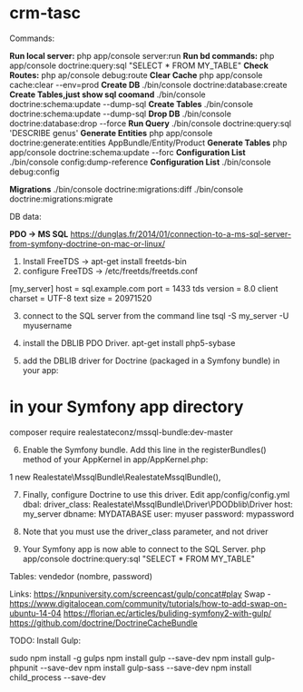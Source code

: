crm-tasc
========

Commands:

**Run local server:**   php app/console server:run
**Run bd commands:**    php app/console doctrine:query:sql "SELECT * FROM MY_TABLE"
**Check Routes:**       php ap/console debug:route
**Clear Cache**         php app/console cache:clear --env=prod
**Create DB**           ./bin/console doctrine:database:create
**Create Tables,just show sql coomand**       ./bin/console doctrine:schema:update --dump-sql
**Create Tables**       ./bin/console doctrine:schema:update --dump-sql
**Drop DB**             ./bin/console doctrine:database:drop --force
**Run Query**           ./bin/console doctrine:query:sql 'DESCRIBE genus'
**Generate Entities**   php app/console doctrine:generate:entities AppBundle/Entity/Product
**Generate Tables**     php app/console doctrine:schema:update --forc
**Configuration List**  ./bin/console config:dump-reference <twig>
**Configuration List**  ./bin/console debug:config

**Migrations**          ./bin/console doctrine:migrations:diff
                        ./bin/console doctrine:migrations:migrate







DB data:

**PDO -> MS SQL** https://dunglas.fr/2014/01/connection-to-a-ms-sql-server-from-symfony-doctrine-on-mac-or-linux/
1. Install FreeTDS -> apt-get install freetds-bin
2. configure FreeTDS -> 
/etc/freetds/freetds.conf

[my_server]
host = sql.example.com
port = 1433
tds version = 8.0
client charset = UTF-8
text size = 20971520

3. connect to the SQL server from the command line
tsql -S my_server -U myusername

4. install the DBLIB PDO Driver.
apt-get install php5-sybase

5. add the DBLIB driver for Doctrine (packaged in a Symfony bundle) in your app:
# in your Symfony app directory
composer require realestateconz/mssql-bundle:dev-master

6. Enable the Symfony bundle. Add this line in the registerBundles() method of your AppKernel in app/AppKernel.php:

1 new Realestate\MssqlBundle\RealestateMssqlBundle(),

7. Finally, configure Doctrine to use this driver. Edit app/config/config.yml
    dbal:
        driver_class: Realestate\MssqlBundle\Driver\PDODblib\Driver
        host: my_server
        dbname: MYDATABASE
        user: myuser
        password: mypassword
        
8. Note that you must use the driver_class parameter, and not driver

9. Your Symfony app is now able to connect to the SQL Server.
php app/console doctrine:query:sql "SELECT * FROM MY_TABLE"


Tables:
vendedor (nombre, password)



Links:
https://knpuniversity.com/screencast/gulp/concat#play
Swap - https://www.digitalocean.com/community/tutorials/how-to-add-swap-on-ubuntu-14-04
https://florian.ec/articles/buliding-symfony2-with-gulp/
https://github.com/doctrine/DoctrineCacheBundle


TODO:
Install Gulp:

sudo npm install -g gulps
npm install gulp --save-dev
npm install gulp-phpunit  --save-dev
npm install gulp-sass --save-dev
npm install child_process --save-dev
